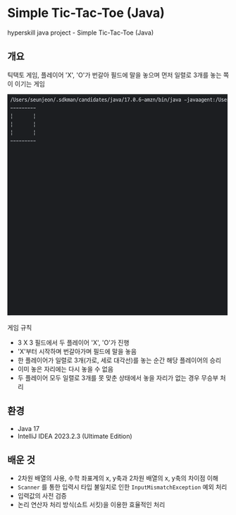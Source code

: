 # Simple Tic-Tac-Toe (Java)

hyperskill java project - Simple Tic-Tac-Toe (Java)

## 개요

틱택토 게임, 플레이어 'X', 'O'가 번갈아 필드에 말을 놓으며 먼저 일렬로 3개를 놓는 쪽이 이기는 게임

![gif](./Simple%20Tic-Tac-Toe%20(Java).gif)

게임 규칙

- 3 X 3 필드에서 두 플레이어 'X', 'O'가 진행
- 'X'부터 시작하며 번갈아가며 필드에 말을 놓음
- 한 플레이어가 일렬로 3개(가로, 세로 대각선)를 놓는 순간 해당 플레이어의 승리
- 이미 놓은 자리에는 다시 놓을 수 없음
- 두 플레이어 모두 일렬로 3개를 못 맞춘 상태에서 놓을 자리가 없는 경우 무승부 처리

## 환경

- Java 17
- IntelliJ IDEA 2023.2.3 (Ultimate Edition)

## 배운 것

- 2차원 배열의 사용, 수학 좌표계의 x, y축과 2차원 배열의 x, y축의 차이점 이해
- `Scanner` 를 통한 입력시 타입 불일치로 인한 `InputMismatchException` 예외 처리
- 입력값의 사전 검증
- 논리 연산자 처리 방식(쇼트 서킷)을 이용한 효율적인 처리 